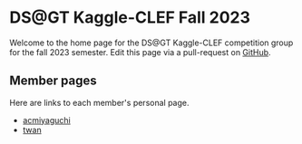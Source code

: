 # DS@GT Kaggle-CLEF Fall 2023

Welcome to the home page for the DS@GT Kaggle-CLEF competition group for the fall 2023 semester.
Edit this page via a pull-request on [GitHub][github].

[github]: https://github.com/dsgt-kaggle-clef/kaggle-clef-fall-2023

## Member pages

Here are links to each member's personal page.

- [acmiyaguchi](./acmiyaguchi)
- [twan](./twan)
